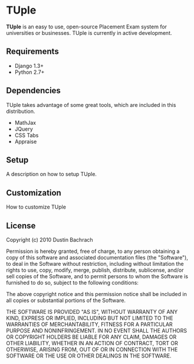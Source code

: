 # TUple

**TUple** is an easy to use, open-source Placement Exam system for universities or businesses. TUple is currently in active development.

## Requirements

* Django 1.3+
* Python 2.7+

## Dependencies

TUple takes advantage of some great tools, which are included in this distribution. 

* MathJax
* JQuery
* CSS Tabs
* Appraise

## Setup

A description on how to setup TUple.

## Customization

How to customize TUple

## License

Copyright (c) 2010 Dustin Bachrach

Permission is hereby granted, free of charge, to any person obtaining a copy
of this software and associated documentation files (the "Software"), to deal
in the Software without restriction, including without limitation the rights
to use, copy, modify, merge, publish, distribute, sublicense, and/or sell
copies of the Software, and to permit persons to whom the Software is
furnished to do so, subject to the following conditions:

The above copyright notice and this permission notice shall be included in
all copies or substantial portions of the Software.

THE SOFTWARE IS PROVIDED "AS IS", WITHOUT WARRANTY OF ANY KIND, EXPRESS OR
IMPLIED, INCLUDING BUT NOT LIMITED TO THE WARRANTIES OF MERCHANTABILITY,
FITNESS FOR A PARTICULAR PURPOSE AND NONINFRINGEMENT. IN NO EVENT SHALL THE
AUTHORS OR COPYRIGHT HOLDERS BE LIABLE FOR ANY CLAIM, DAMAGES OR OTHER
LIABILITY, WHETHER IN AN ACTION OF CONTRACT, TORT OR OTHERWISE, ARISING FROM,
OUT OF OR IN CONNECTION WITH THE SOFTWARE OR THE USE OR OTHER DEALINGS IN
THE SOFTWARE.